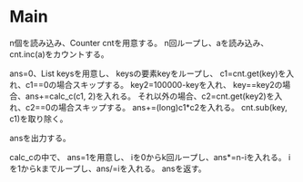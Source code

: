 # Main
n個を読み込み、Counter cntを用意する。
n回ループし、aを読み込み、cnt.inc(a)をカウントする。

ans=0、List<Integer> keysを用意し、
keysの要素keyをループし、
c1=cnt.get(key)を入れ、c1==0の場合スキップする。
key2=100000-keyを入れ、
key==key2の場合、ans+=calc_c(c1, 2)を入れる。
それ以外の場合、c2=cnt.get(key2)を入れ、c2==0の場合スキップする。
ans+=(long)c1*c2を入れる。
cnt.sub(key, c1)を取り除く。

ansを出力する。

calc_cの中で、
ans=1を用意し、
iを0からk回ループし、ans*=n-iを入れる。
iを1からkまでループし、ans/=iを入れる。
ansを返す。
